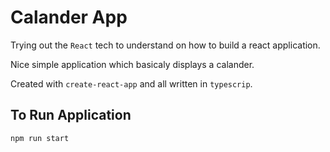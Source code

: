 # Calander App

Trying out the `React` tech to understand on how to build a react application.

Nice simple application which basicaly displays a calander.

Created with `create-react-app` and all written in `typescrip`.

## To Run Application

```bash
npm run start
```